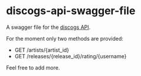 # discogs-api-swagger-file
A swagger file for the [discogs API](https://www.discogs.com/developers).

For the moment only two methods are provided:

- GET /artists/{artist_id}
- GET /releases/{release_id}/rating/{username}

Feel free to add more.
